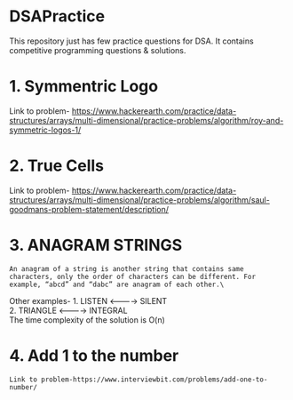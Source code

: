 # DSAPractice
This repository just has few practice questions for DSA. 
It contains competitive programming questions & solutions.

# 1. Symmentric Logo
  Link to problem- https://www.hackerearth.com/practice/data-structures/arrays/multi-dimensional/practice-problems/algorithm/roy-and-symmetric-logos-1/
  
# 2. True Cells
  Link to problem- https://www.hackerearth.com/practice/data-structures/arrays/multi-dimensional/practice-problems/algorithm/saul-goodmans-problem-statement/description/

# 3. ANAGRAM STRINGS
    An anagram of a string is another string that contains same characters, only the order of characters can be different. For example, “abcd” and “dabc” are anagram of each other.\
  Other examples- 1. LISTEN <----> SILENT\
                  2. TRIANGLE <----> INTEGRAL\
  The time complexity of the solution is O(n)
# 4. Add 1 to the number
    Link to problem-https://www.interviewbit.com/problems/add-one-to-number/
